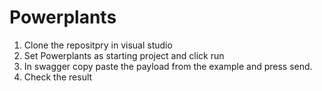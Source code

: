 # Powerplants

1) Clone the repositpry in visual studio
2) Set Powerplants as starting project and click run
3) In swagger copy paste the payload from the example and press send.
4) Check the result
